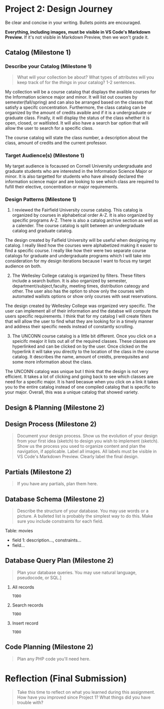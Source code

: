 # Project 2: Design Journey

Be clear and concise in your writing. Bullets points are encouraged.

**Everything, including images, must be visible in VS Code's Markdown Preview.** If it's not visible in Markdown Preview, then we won't grade it.

## Catalog (Milestone 1)

### Describe your Catalog (Milestone 1)
> What will your collection be about? What types of attributes will you keep track of for the *things* in your catalog? 1-2 sentences.

My collection will be a course catalog that displays the avalible courses for the Information science major and minor. It will list out courses by semester(fall/spring) and can also be arranged based on the classes that satisfy a specifc concentration. Furthermore, the class catalog can be organized by the amount of credits avaible and if it is a undergraduate or graduate class. Finally, it will display the status of the class whether it is open, closed, or waitlisted. It will also have a search bar option that will allow the user to search for a specific class.

The course catalog will state the class number, a description about the class, amount of credits and the current professor.
### Target Audience(s) (Milestone 1)
My target audience is focaused on Cornell University undergraduate and graduate students who are interested in the Information Science Major or minor. It is also targetted for students who have already declared the information science major and are looking to see which class are required to fufill their elective, concentration or major requirements.

### Design Patterns (Milestone 1)
1) I reviewed the Fairfield University course catalog. This catalog is organized by courses in alphabetical order A-Z. It is also organized by specific programs A-Z. There is also a catalog archive section as well as a calender. The course catalog is split between an undergraduate catalog and graduate catalog.

The design created by Faifield University will be useful when designing my catalog. I really liked how the courses were alphabetized making it easier to find a specific course. I really like how their were two separate course catalogs for graduate and undergraduate programs which I will take into consideration for my design iterations because I want to focus my target audience on both.

2) The Wellesley College catalog is organized by filters. These filters include a search button. It is also organized by semester, department/subject,faculty, meeting times, distribution cateogy and other. The user also has the option to show only the courses with automated wailists options or show only courses with seat reservations.

The design created by Wellesley College was organized very specific. The user can implement all of their information and the databse will compute the users specific requirements. I think that for my catalog I will create filters that will allow the user to find what they are looking for in a timely manner and address their specific needs instead of constantly scrolling.

3) The UNCONN course catalog is a little bit different. Once you click on a speicifc meajor it lists out all of the required classes. These classes are hyperlinked and can be clicked on by the user. Once clicked on the hyperlink it will take you directly to the location of the class in the course catalog. It describes the name, amount of creidts, prerequisites and some more information about the class.

The UNCONN catalog was unique but I think that the design is not very efficient. It takes a lot of clicking and going back to see which classes are need for a specific major. It is hard becasue when you click on a link it takes you to the entire catalog instead of one compiled catalog that is specific to your major. Overall, this was a unique catalog that showed variety.


## Design & Planning (Milestone 2)

## Design Process (Milestone 2)
> Document your design process. Show us the evolution of your design from your first idea (sketch) to design you wish to implement (sketch). Show us the process you used to organize content and plan the navigation, if applicable.
> Label all images. All labels must be visible in VS Code's Markdown Preview.
> Clearly label the final design.


## Partials (Milestone 2)
> If you have any partials, plan them here.


## Database Schema (Milestone 2)
> Describe the structure of your database. You may use words or a picture. A bulleted list is probably the simplest way to do this. Make sure you include constraints for each field.

Table: movies
- field 1: description..., constraints...
- field...


## Database Query Plan (Milestone 2)
> Plan your database queries. You may use natural language, pseudocode, or SQL.]

1. All records

    ```
    TODO
    ```

2. Search records

    ```
    TODO
    ```

3. Insert record

    ```
    TODO
    ```


## Code Planning (Milestone 2)
> Plan any PHP code you'll need here.


# Reflection (Final Submission)
> Take this time to reflect on what you learned during this assignment. How have you improved since Project 1? What things did you have trouble with?
